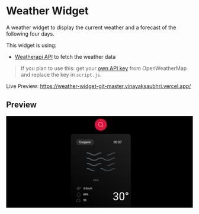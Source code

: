 # Weather Widget

A weather widget to display the current weather and a forecast of the following four days.

This widget is using:

- [Weatherapi API](https://www.weatherapi.com/) to fetch the weather data

> If you plan to use this: get your [own API key](https://www.weatherapi.com/) from OpenWeatherMap and replace the key in `script.js`.

Live Preview: <https://weather-widget-git-master.vinayaksaubhri.vercel.app/>

## Preview

<p align="center">
  <img src="images\Preview.png"/>
</p>
